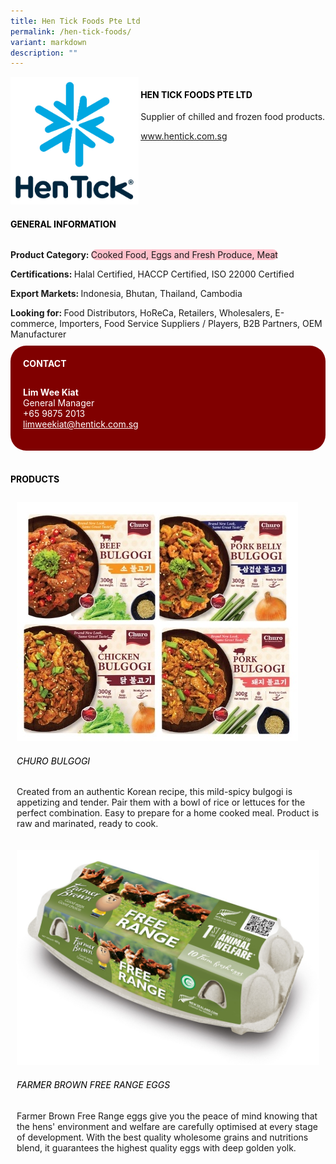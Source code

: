 ```yaml
---
title: Hen Tick Foods Pte Ltd
permalink: /hen-tick-foods/
variant: markdown
description: ""
---
```

<div class="flex-paragraph">
	<div style="display: flex; flex-wrap: wrap;" class="flex-container">
		<div style="flex: 1 1 40%; display: block;" class="card sgds">
			<img src="/images/Hen%20Tick%20Foods/hen_tick_foods_logo.png">
		</div>
		<div style="flex: 1 1 58%; display: block; margin-left: 3px" class="card-sgds">
			<h4 style="text-transform: uppercase; color: black;"><b>Hen Tick Foods Pte Ltd</b></h4>
			<p>Supplier of chilled and frozen food products.</p>
			<p><a target="_blank" href="https://www.hentick.com.sg">www.hentick.com.sg</a></p>
		</div>
	</div>
</div>

<h4 style="text-transform: uppercase; color: black;">
	<b>General Information</b>
</h4>
<div style="display: flex; flex-wrap: wrap;" class="flex-container">
	<div style="flex: 1 1 65%; display: block; align-self: stretch" class="card sgds">
		<div class="flex-paragraph">
			<p>
				<b>Product Category: </b>
				<span style="background-color: pink; border-radius: 10px;">Cooked Food, Eggs and Fresh Produce, Meat</span>
			</p>
			<p>
				<b>Certifications: </b>Halal Certified, HACCP Certified, ISO 22000 Certified
			</p>
			<p>
				<b>Export Markets: </b>Indonesia, Bhutan, Thailand, Cambodia
			</p>
			<p style="margin-bottom: 10px;">
				<b>Looking for: </b>Food Distributors, HoReCa, Retailers, Wholesalers, E-commerce, Importers, Food Service Suppliers / Players, B2B Partners, OEM Manufacturer
			</p>
		</div>
	</div>
	<div style="flex: 1 1 35%; padding: 10px; display: block; background-color: maroon; border-radius: 25px; align-self: center;" class="card sgds">
		<h4 style="color: white; margin-top: 10px; margin-left: 10px;">CONTACT</h4>
		<div class="flex-paragraph">
			<p style="padding: 10px; color: white;">
				<b>Lim Wee Kiat</b>
				<br>General Manager<br>+65 9875 2013<br>
				<a style="color: white;" href="mailto:limweekiat@hentick.com.sg">limweekiat@hentick.com.sg</a>
			</p>
		</div>
	</div>
</div>
<br>
<h4 style="text-transform: uppercase; color: black;">
	<b>Products</b>
</h4>
<div style="display: flex; flex-wrap: wrap;">
	<div style="flex: 1 1 47%; margin: 10px; display: block;" class="card sgds">
		<div style="display: block;" class="flex-image">
			<img src="/images/Hen%20Tick%20Foods/hen_tick_foods_product_01.jpg">
		</div>
		<div class="flex-paragraph">
			<h6 style="text-transform: uppercase; color: black;">Churo Bulgogi</h6>
			<p>Created from an authentic Korean recipe, this mild-spicy bulgogi is appetizing and tender. Pair them with a bowl of rice or lettuces for the perfect combination. Easy to prepare for a home cooked meal. Product is raw and marinated, ready to cook.</p>
		</div>
	</div>
	<div style="flex: 1 1 47%; margin: 10px; display: block;" class="card sgds">
		<div style="display: block;" class="flex-image">
			<img src="/images/Hen%20Tick%20Foods/hen_tick_foods_product_02.jpg">
		</div>
		<div class="flex-paragraph">
			<h6 style="text-transform: uppercase; color: black;">Farmer Brown Free Range Eggs</h6>
			<p>Farmer Brown Free Range eggs give you the peace of mind knowing that the hens' environment and welfare are carefully optimised at every stage of development. With the best quality wholesome grains and nutritions blend, it guarantees the highest quality eggs with deep golden yolk.</p>
		</div>
	</div>
</div>